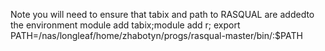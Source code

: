 Note you will need to ensure that tabix and path to RASQUAL are addedto the environment
module add tabix;module add r;
export PATH=/nas/longleaf/home/zhabotyn/progs/rasqual-master/bin/:$PATH

